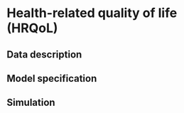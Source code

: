 # Health-related quality of life (HRQoL)

## Data description

## Model specification

## Simulation


